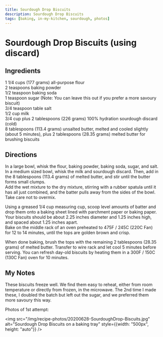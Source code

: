 ```yaml
---
title: Sourdough Drop Biscuits
description: Sourdough Drop Biscuits
tags: [baking, in-my-kitchen, sourdough, photos]
---
```


# Sourdough Drop Biscuits (using discard)

## Ingredients
1 1/4 cups (177 grams) all-purpose flour  
2 teaspoons baking powder  
1/2 teaspoon baking soda  
1 teaspoon sugar (Note: You can leave this out if you prefer a more savoury biscuit)  
3/4 teaspoon table salt  
1/2 cup milk  
3/4 cup plus 2 tablespoons (226 grams) 100% hydration sourdough discard (cold)  
8 tablespoons (113.4 grams) unsalted butter, melted and cooled slightly (about 5 minutes), plus 2 tablespoons (28.35 grams) melted butter for brushing biscuits

## Directions
In a large bowl, whisk the flour, baking powder, baking soda, sugar, and salt. In a medium sized bowl, whisk the milk and sourdough discard. Then, add in the 8 tablespoons (113.4 grams) of melted butter, and stir until the butter forms small clumps.  
Add the wet mixture to the dry mixture, stirring with a rubber spatula until it has all just combined, and the batter pulls away from the sides of the bowl. Take care not to overmix.

Using a greased 1/4 cup measuring cup, scoop level amounts of batter and drop them onto a baking sheet lined with parchment paper or baking paper. Your biscuits should be about 2.25 inches diameter and 1.25 inches high, and spaced about 1.25 inches apart.  
Bake on the middle rack of an oven preheated to 475F / 245C (220C Fan) for 12 to 14 minutes, until the tops are golden brown and crisp.

When done baking, brush the tops with the remaining 2 tablespoons (28.35 grams) of melted butter. Transfer to wire rack and let cool 5 minutes before serving. You can refresh day-old biscuits by heating them in a 300F / 150C (130C Fan) oven for 10 minutes.

## My Notes
These biscuits freeze well. We find them easy to reheat, either from room temperature or directly from frozen, in the microwave. The 2nd time I made these, I doubled the batch but left out the sugar, and we preferred them more savoury this way.

Photos of 1st attempt:

<img src="/img/recipe-photos/20200628-SourdoughDrop-Biscuits.jpg" alt="Sourdough Drop Biscuits on a baking tray" style={{width: "500px", height: "auto"}} />